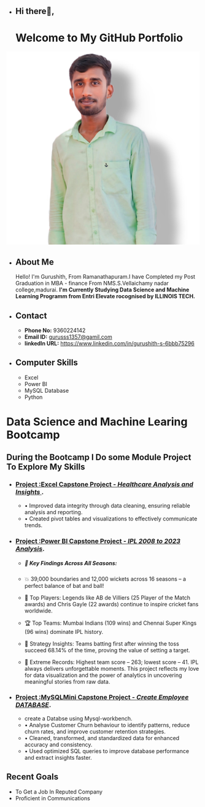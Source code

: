 - ## Hi there👋, 
  # Welcome to My GitHub Portfolio
 ![Gurushith](https://github.com/Gurudsml/Gurudsml/blob/main/Gurus.jpg)
- ## About Me
  Hello! I'm Gurushith, From Ramanathapuram.I have Completed my Post Graduation in MBA - finance From NMS.S.Vellaichamy nadar college,madurai.
 **I'm Currently Studying Data Science and Machine Learning Programm from Entri Elevate rocognised by ILLINOIS TECH.** 
- ## Contact
  - **Phone No:** 9360224142
  - **Email ID:** gurusss1357@gamil.com
  - **linkedIn URL:** https://www.linkedin.com/in/gurushith-s-6bbb75296
- ## Computer Skills
   - Excel
   - Power BI
   - MySQL Database
   - Python
# Data Science and Machine Learing Bootcamp
 ## During the Bootcamp I Do some Module Project To Explore My Skills
- ### [Project :**Excel** Capstone Project - *Healthcare Analysis and Insights* ](https://github.com/Gurudsml/Excel-Healthcae-Insights).
     - •	Improved data integrity through data cleaning, ensuring reliable analysis and reporting.
     - •	Created pivot tables and visualizations to effectively communicate trends.
 
- ### [Project :**Power BI** Capstone Project - *IPL 2008 to 2023 Analysis*](https://github.com/Gurudsml/Power-BI-Module-Project).
     - ##### 🎯 Key Findings Across All Seasons:

     - 💥 39,000 boundaries and 12,000 wickets across 16 seasons – a perfect balance of bat and ball!
     - 🏏 Top Players: Legends like AB de Villiers (25 Player of the Match awards) and Chris Gayle (22 awards) continue to inspire cricket fans worldwide.
     - 🏆 Top Teams: Mumbai Indians (109 wins) and Chennai Super Kings (96 wins) dominate IPL history.
     - 🔢 Strategy Insights: Teams batting first after winning the toss succeed 68.14% of the time, proving the value of setting a target.
     - 🌟 Extreme Records: Highest team score – 263; lowest score – 41. IPL always delivers unforgettable moments.
This project reflects my love for data visualization and the power of analytics in uncovering meaningful stories from raw data.

- ### [Project :**MySQL**Mini Capstone Project - *Create Employee DATABASE*](https://github.com/Gurudsml/SQL-MINI-PROJECT).
   - create a Databse using Mysql-workbench.
   - •	Analyse Customer Churn behaviour to identify patterns, reduce churn rates, and improve customer retention strategies.
   - •	Cleaned, transformed, and standardized data for enhanced accuracy and consistency.
   - •	Used optimized SQL queries to improve database performance and extract insights faster.
 
 ## Recent Goals
  - To Get a Job In Reputed Company
  - Proficient in Communications
     

<!---
Gurudsml/Gurudsml is a ✨ special ✨ repository because its `README.md` (this file) appears on your GitHub profile.
You can click the Preview link to take a look at your changes.
--->
